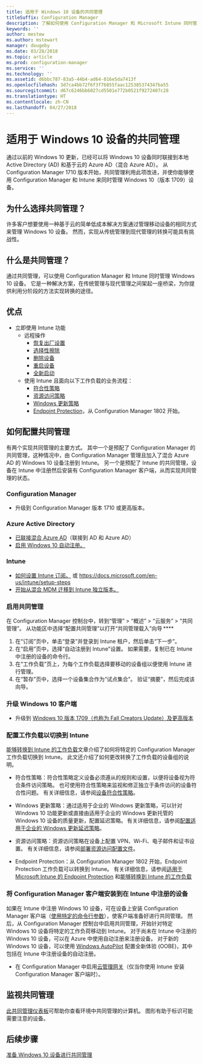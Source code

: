 ```yaml
---
title: 适用于 Windows 10 设备的共同管理
titleSuffix: Configuration Manager
description: 了解如何使用 Configuration Manager 和 Microsoft Intune 同时管理 Windows 10 设备。
keywords: ''
author: mestew
ms.author: mstewart
manager: dougeby
ms.date: 03/28/2018
ms.topic: article
ms.prod: configuration-manager
ms.service: ''
ms.technology: ''
ms.assetid: d6bbc787-83a5-44b4-ad64-016e5da7413f
ms.openlocfilehash: 3d7ca4bb72f6f3f76855faac125385374347ba55
ms.sourcegitcommit: d67c6246bb6027cd5501e772b0521f9272407c28
ms.translationtype: HT
ms.contentlocale: zh-CN
ms.lasthandoff: 04/27/2018
---
```

# <a name="co-management-for-windows-10-devices"></a>适用于 Windows 10 设备的共同管理    
 通过以前的 Windows 10 更新，已经可以将 Windows 10 设备同时联接到本地 Active Directory (AD) 和基于云的 Azure AD（混合 Azure AD）。 从 Configuration Manager 1710 版本开始，共同管理利用此项改进，并使你能够使用 Configuration Manager 和 Intune 来同时管理 Windows 10（版本 1709）设备。 <!-- 1350871 -->
## <a name="why-co-management"></a>为什么选择共同管理？
许多客户想要使用一种基于云的简单低成本解决方案通过管理移动设备的相同方式来管理 Windows 10 设备。 然而，实现从传统管理到现代管理的转换可能具有挑战性。  
## <a name="what-is-co-management"></a>什么是共同管理？
通过共同管理，可以使用 Configuration Manager 和 Intune 同时管理 Windows 10 设备。 它是一种解决方案，在传统管理与现代管理之间架起一座桥梁，为你提供利用分阶段的方法实现转换的途径。

## <a name="benefits"></a>优点 
- 立即使用 Intune 功能 
    - 远程操作
        - [恢复出厂设置](https://docs.microsoft.com/intune/devices-wipe#factory-reset)
        - [选择性擦除](https://docs.microsoft.com/intune/apps-selective-wipe)
        - [删除设备](https://docs.microsoft.com/intune/devices-wipe#delete-devices-from-the-azure-active-directory-portal)
        - [重启设备](https://docs.microsoft.com/intune/device-restart)
        - [全新启动](https://docs.microsoft.com/intune/device-fresh-start)
    - 使用 Intune 且面向以下工作负载的业务流程：
        - [符合性策略](https://docs.microsoft.com/intune/device-compliance-get-started)
        - [资源访问策略](https://docs.microsoft.com/intune/device-profiles)
        - [Windows 更新策略](https://docs.microsoft.com/intune/windows-update-for-business-configure)
        - [Endpoint Protection](https://docs.microsoft.com/en-us/intune/endpoint-protection-windows-10)，从 Configuration Manager 1802 开始。 <!-- 1357365 -->
    
## <a name="how-to-configure-co-management"></a>如何配置共同管理
有两个实现共同管理的主要方式。 其中一个是预配了 Configuration Manager 的共同管理，这种情况中，由 Configuration Manager 管理且加入了混合 Azure AD 的 Windows 10 设备注册到 Intune。 另一个是预配了 Intune 的共同管理，设备在 Intune 中注册然后安装有 Configuration Manager 客户端，从而实现共同管理的状态。

### <a name="configuration-manager"></a>**Configuration Manager**
 -  升级到 Configuration Manager 版本 1710 或更高版本。


### <a name="azure-active-directory"></a>**Azure Active Directory**
  - [已联接混合 Azure AD](https://docs.microsoft.com/azure/active-directory/device-management-hybrid-azuread-joined-devices-setup)（联接到 AD 和 Azure AD）
  - [启用 Windows 10 自动注册。](https://docs.microsoft.com/intune/windows-enroll)


### <a name="intune"></a>**Intune**
 - [如何设置 Intune 订阅。](/sccm/mdm/deploy-use/configure-intune-subscription) 或 https://docs.microsoft.com/en-us/intune/setup-steps
 - [开始从混合 MDM 迁移到 Intune 独立版本。](/sccm/mdm/deploy-use/migrate-hybridmdm-to-intunesa)


### <a name="enable-co-management"></a>启用共同管理 
 在 Configuration Manager 控制台中，转到“管理” > “概述” > “云服务” > “共同管理”。 从功能区中选择“配置共同管理”以打开“共同管理载入”向导 **** 
   
1. 在“订阅”页中，单击“登录”并登录到 Intune 租户，然后单击“下一步”。    
2. 在“启用”页中，选择“自动注册到 Intune”设置。 如果需要，复制已在 Intune 中注册的设备的命令行。 
3. 在“工作负载”页上，为每个工作负载选择要移动的设备组以便使用 Intune 进行管理。
4. 在“暂存”页中，选择一个设备集合作为“试点集合”。 验证“摘要”，然后完成该向导。 

### <a name="upgrade-windows-10-client"></a>升级 Windows 10 客户端
- 升级到 [Windows 10 版本 1709（也称为 Fall Creators Update）及更高版本](/sccm/osd/deploy-use/manage-windows-as-a-service)

### <a name="configure-workloads-to-switch-to-intune"></a>配置工作负载以切换到 Intune 
[能够转换到 Intune 的工作负载](/sccm/core/clients/manage/co-management-switch-workloads#Workloads-able-to-be-transitioned-to-Intune)文章介绍了如何将特定的 Configuration Manager 工作负载切换到 Intune。 此文还介绍了如何更改转换了工作负载的设备组的说明。

- 符合性策略：符合性策略定义设备必须遵从的规则和设置，以便将设备视为符合条件访问策略。 也可使用符合性策略来监视和修正独立于条件访问的设备符合性问题。 有关详细信息，请参阅[设备符合性策略](https://docs.microsoft.com/intune/device-compliance-get-started)。  

- Windows 更新策略：通过适用于企业的 Windows 更新策略，可以针对 Windows 10 功能更新或直接由适用于企业的 Windows 更新托管的 Windows 10 设备的质量更新，配置延迟策略。 有关详细信息，请参阅[配置适用于企业的 Windows 更新延迟策略](https://docs.microsoft.com/intune/windows-update-for-business-configure)。  

- 资源访问策略：资源访问策略在设备上配置 VPN、Wi-Fi、电子邮件和证书设置。 有关详细信息，请参阅[部署资源访问配置文件](https://docs.microsoft.com/intune/device-profiles)。

- Endpoint Protection：从 Configuration Manager 1802 开始，Endpoint Protection 工作负载可以转换到 Intune。 有关详细信息，请参阅[适用于 Microsoft Intune 的 Endpoint Protection](https://docs.microsoft.com/en-us/intune/endpoint-protection-windows-10)<!-- 1357365 --> 和[能够转换到 Intune 的工作负载](/sccm/core/clients/manage/co-management-switch-workloads#Workloads-able-to-be-transitioned-to-Intune)


### <a name="install-configuration-manager-client-to-the-devices-enrolled-in-intune"></a>将 Configuration Manager 客户端安装到在 Intune 中注册的设备
如果在 Intune 中注册 Windows 10 设备，可在设备上安装 Configuration Manager 客户端（[使用特定的命令行参数](/sccm/core/clients/manage/co-management-prepare#command-line-to-install-configuration-manager-client)），使客户端准备好进行共同管理。 然后，从 Configuration Manager 控制台中启用共同管理，开始针对特定 Windows 10 设备将特定的工作负荷移动到 Intune。
对于尚未在 Intune 中注册的 Windows 10 设备，可以在 Azure 中使用自动注册来注册设备。 对于新的 Windows 10 设备，可以使用 [Windows AutoPilot](https://docs.microsoft.com/intune/enrollment-autopilot) 配置全新体验 (OOBE)，其中包括在 Intune 中注册设备的自动注册。
 - 在 Configuration Manager 中启用[云管理网关](/sccm/core/clients/manage/manage-clients-internet#cloud-management-gateway)（仅当你使用 Intune 安装 Configuration Manager 客户端时）。

## <a name="monitor-co-management"></a>监视共同管理
[此共同管理仪表板](/sccm/core/clients/manage/co-management-dashboard)可帮助你查看环境中共同管理的计算机。 图形有助于标识可能需要注意的设备。


## <a name="next-steps"></a>后续步骤
[准备 Windows 10 设备进行共同管理](co-management-prepare.md)
